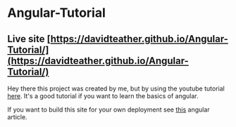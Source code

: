 # Angular-Tutorial
## Live site [https://davidteather.github.io/Angular-Tutorial/](https://davidteather.github.io/Angular-Tutorial/)

Hey there this project was created by me, but by using the youtube tutorial [here](https://www.youtube.com/watch?v=Fdf5aTYRW0E). It's a good tutorial if you want to learn the basics of angular. 



If you want to build this site for your own deployment see [this](https://angular.io/guide/deployment) angular article.

